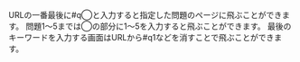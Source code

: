URLの一番最後に#q◯と入力すると指定した問題のページに飛ぶことができます。
問題1〜5までは◯の部分に1〜5を入力すると飛ぶことができます。
最後のキーワードを入力する画面はURLから#q1などを消すことで飛ぶことができます。
